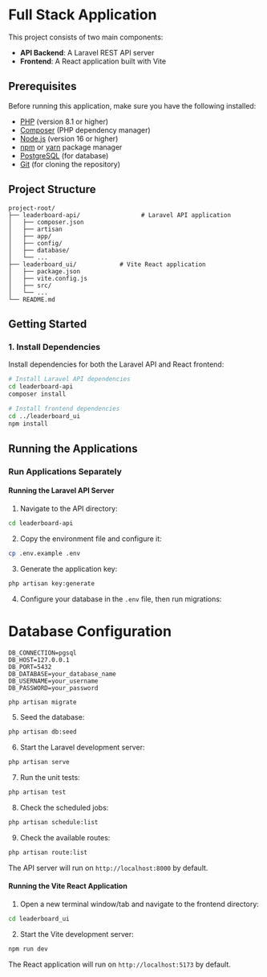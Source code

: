 # Full Stack Application

This project consists of two main components:

- **API Backend**: A Laravel REST API server
- **Frontend**: A React application built with Vite

## Prerequisites

Before running this application, make sure you have the following installed:

- [PHP](https://www.php.net/) (version 8.1 or higher)
- [Composer](https://getcomposer.org/) (PHP dependency manager)
- [Node.js](https://nodejs.org/) (version 16 or higher)
- [npm](https://www.npmjs.com/) or [yarn](https://yarnpkg.com/) package manager
- [PostgreSQL](https://www.postgresql.org/) (for database)
- [Git](https://git-scm.com/) (for cloning the repository)

## Project Structure

```
project-root/
├── leaderboard-api/                 # Laravel API application
│   ├── composer.json
│   ├── artisan
│   ├── app/
│   ├── config/
│   ├── database/
│   └── ...
├── leaderboard_ui/            # Vite React application
│   ├── package.json
│   ├── vite.config.js
│   ├── src/
│   └── ...
└── README.md
```

## Getting Started

### 1. Install Dependencies

Install dependencies for both the Laravel API and React frontend:

```bash
# Install Laravel API dependencies
cd leaderboard-api
composer install

# Install frontend dependencies
cd ../leaderboard_ui
npm install
```

## Running the Applications

### Run Applications Separately

#### Running the Laravel API Server

1. Navigate to the API directory:

```bash
cd leaderboard-api
```

2. Copy the environment file and configure it:

```bash
cp .env.example .env
```

3. Generate the application key:

```bash
php artisan key:generate
```

4. Configure your database in the `.env` file, then run migrations:

# Database Configuration

```env
DB_CONNECTION=pgsql
DB_HOST=127.0.0.1
DB_PORT=5432
DB_DATABASE=your_database_name
DB_USERNAME=your_username
DB_PASSWORD=your_password
```

```bash
php artisan migrate
```

5. Seed the database:

```bash
php artisan db:seed
```

6. Start the Laravel development server:

```bash
php artisan serve
```

7. Run the unit tests:

```bash
php artisan test
```

8. Check the scheduled jobs:

```bash
php artisan schedule:list
```

9. Check the available routes:

```bash
php artisan route:list
```

The API server will run on `http://localhost:8000` by default.

#### Running the Vite React Application

1. Open a new terminal window/tab and navigate to the frontend directory:

```bash
cd leaderboard_ui
```

2. Start the Vite development server:

```bash
npm run dev
```

The React application will run on `http://localhost:5173` by default.
